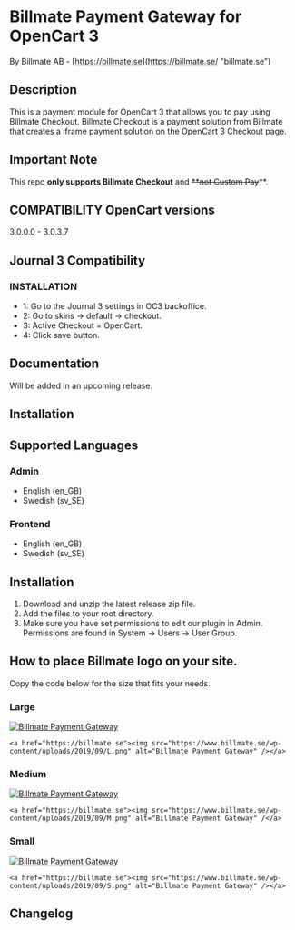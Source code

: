 # Billmate Payment Gateway for OpenCart 3
By Billmate AB - [https://billmate.se](https://billmate.se/ "billmate.se")

## Description
This is a payment module for OpenCart 3 that allows you to pay using Billmate Checkout. Billmate Checkout is a payment solution from Billmate that creates a iframe payment solution on the OpenCart 3 Checkout page.

## Important Note
This repo **only supports Billmate Checkout** and ~~**not Custom Pay~~**.


## COMPATIBILITY OpenCart versions
3.0.0.0	- 3.0.3.7

## Journal 3 Compatibility

### INSTALLATION
* 1: Go to the Journal 3 settings in OC3 backoffice.
* 2: Go to skins -> default -> checkout.
* 3: Active Checkout = OpenCart.
* 4: Click save button.

## Documentation
Will be added in an upcoming release.

## Installation
## Supported Languages
### Admin
* English (en_GB)
* Swedish (sv_SE)
### Frontend
* English (en_GB)
* Swedish (sv_SE)

## Installation
1. Download and unzip the latest release zip file.
2. Add the files to your root directory.
3. Make sure you have set permissions to edit our plugin in Admin. Permissions are found in System -> Users -> User Group.

## How to place Billmate logo on your site.
Copy the code below for the size that fits your needs.

### Large
<a href="https://billmate.se"><img src="https://www.billmate.se/wp-content/uploads/2019/09/L.png" alt="Billmate Payment Gateway" /></a>

`<a href="https://billmate.se"><img src="https://www.billmate.se/wp-content/uploads/2019/09/L.png" alt="Billmate Payment Gateway" /></a>`

### Medium
<a href="https://billmate.se"><img src="https://www.billmate.se/wp-content/uploads/2019/09/M.png" alt="Billmate Payment Gateway" /></a>

`<a href="https://billmate.se"><img src="https://www.billmate.se/wp-content/uploads/2019/09/M.png" alt="Billmate Payment Gateway" /</a>`

### Small
<a href="https://billmate.se"><img src="https://www.billmate.se/wp-content/uploads/2019/09/S.png" alt="Billmate Payment Gateway" /></a>

`<a href="https://billmate.se"><img src="https://www.billmate.se/wp-content/uploads/2019/09/S.png" alt="Billmate Payment Gateway" /></a>`

## Changelog
